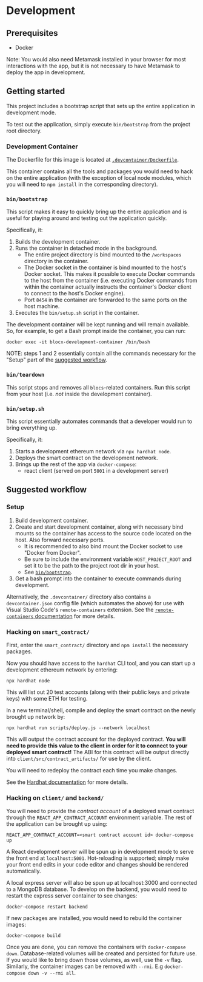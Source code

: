 # Development

## Prerequisites

- Docker

Note: You would also need Metamask installed in your browser for most interactions with the app, but it is not necessary to have Metamask to deploy the app in development.

## Getting started

This project includes a bootstrap script that sets up the entire application in development mode.

To test out the application, simply execute `bin/bootstrap` from the project root directory.

### Development Container

The Dockerfile for this image is located at [`.devcontainer/Dockerfile`](../.devcontainer/Dockerfile).

This container contains all the tools and packages you would need to hack on the entire application (with the exception of local node modules, which you will need to `npm install` in the corresponding directory).

### `bin/bootstrap`

This script makes it easy to quickly bring up the entire application and is useful for playing around and testing out the application quickly.

Specifically, it:
1. Builds the development container.
2. Runs the container in detached mode in the background.
    - The entire project directory is bind mounted to the `/workspaces` directory in the container.
    - The Docker socket in the container is bind mounted to the host's Docker socket. This makes it possible to execute Docker commands to the host from the container (i.e. executing Docker commands from within the container actually instructs the container's Docker client to connect to the host's Docker engine).
    - Port `8454` in the container are forwarded to the same ports on the host machine.
3. Executes the `bin/setup.sh` script in the container.

The development container will be kept running and will remain available. So, for example, to get a Bash prompt inside the container, you can run:

```
docker exec -it blocx-development-container /bin/bash
```

NOTE: steps 1 and 2 essentially contain all the commands necessary for the "Setup" part of the [suggested workflow](#suggested-workflow).

### `bin/teardown`

This script stops and removes all `blocs`-related containers. Run this script from your host (i.e. _not_ inside the development container).

### `bin/setup.sh`

This script essentially automates commands that a developer would run to bring everything up.

Specifically, it:
1. Starts a development ethereum network via `npx hardhat node`.
2. Deploys the smart contract on the development network.
3. Brings up the rest of the app via `docker-compose`:
    - react client (served on port `5001` in a development server)

## Suggested workflow

### Setup

1. Build development container.
2. Create and start development container, along with necessary bind mounts so the container has access to the source code located on the host. Also forward necessary ports.
    - It is recommended to also bind mount the Docker socket to use "Docker from Docker".
    - Be sure to include the environment variable `HOST_PROJECT_ROOT` and set it to be the path to the project root dir in your host.
    - See [`bin/bootstrap`](../bin/bootstrap).
3. Get a bash prompt into the container to execute commands during development.

Alternatively, the `.devcontainer/` directory also contains a `devcontainer.json` config file (which automates the above) for use with Visual Studio Code's `remote-containers` extension. See the [`remote-containers` documentation](https://code.visualstudio.com/docs/remote/containers-tutorial) for more details.

### Hacking on `smart_contract/`

First, enter the `smart_contract/` directory and `npm install` the necessary packages.

Now you should have access to the `hardhat` CLI tool, and you can start up a development ethereum network by entering:
```
npx hardhat node
```
This will list out 20 test accounts (along with their public keys and private keys) with some ETH for testing.

In a new terminal/shell, compile and deploy the smart contract on the newly brought up network by:
```
npx hardhat run scripts/deploy.js --network localhost
```
This will output the contract account for the deployed contract. **You will need to provide this value to the client in order for it to connect to your deployed smart contract!**
The ABI for this contract will be output directly into `client/src/contract_artifacts/` for use by the client.

You will need to redeploy the contract each time you make changes.

See the [Hardhat documentation](https://hardhat.org/getting-started/) for more details.

### Hacking on `client/` and `backend/`

You will need to provide the _contract account_ of a deployed smart contract through the `REACT_APP_CONTRACT_ACCOUNT` environment variable. The rest of the application can be brought up using:
```
REACT_APP_CONTRACT_ACCOUNT=<smart contract account id> docker-compose up
```
A React development server will be spun up in development mode to serve the front end at `localhost:5001`.
Hot-reloading is supported; simply make your front end edits in your code editor and changes should be rendered automatically. 

A local express server will also be spun up at localhost:3000 and connected to a MongoDB database. To develop on the backend, you would need to restart the express server container to see changes:
```
docker-compose restart backend
```

If new packages are installed, you would need to rebuild the container images:
```
docker-compose build
```

Once you are done, you can remove the containers with `docker-compose down`.
Database-related volumes will be created and persisted for future use. If you would like to bring down those volumes, as well, use the `-v` flag. Similarly, the container images can be removed with `--rmi`. E.g `docker-compose down -v --rmi all`. 
